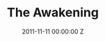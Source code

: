 ---
title: The Awakening
img: "/uploads/shaheen-baig-casting-the-awakening.jpg"
date: 2011-11-11 00:00:00 Z
categories:
- film
tags:
- recent
director: Nick Murphy
with: Rebecca Hall, Dominic West, Imelda Staunton
imdb: "http://www.imdb.com/title/tt1687901/"
video: ukvp7g7sah
layout: project
---